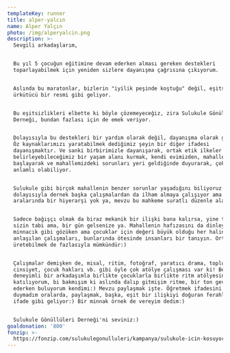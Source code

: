 ```yaml
---
templateKey: runner
title: alper-yalcın
name: Alper Yalçın
photo: /img/alperyalcin.png
description: >-
  Sevgili arkadaşlarım, 


  Bu yıl 5 çocuğun eğitimine devam ederken alması gereken destekleri
  toparlayabilmek için yeniden sizlere dayanışma çağrısına çıkıyorum. 


  Aslında bu maratonlar, bizlerin "iyilik peşinde koştuğu" değil, eşitsizliğin
  ürkütücü bir resmi gibi geliyor. 


  Bu eşitsizlikleri elbette ki böyle çözemeyeceğiz, zira Sulukule Gönüllüleri
  Derneği, bundan fazlası için de emek veriyor.


  Dolayısıyla bu destekleri bir yardım olarak değil, dayanışma olarak görüyorum.
  Öz kaynaklarımızı yaratabilmek dediğimiz şeyin bir diğer ifadesi
  dayanışmaktır. Ve sanki birbirimizle dayanışarak, ortak etik ilkeler
  belirleyebileceğimiz bir yaşam alanı kurmak, kendi evimizden, mahallemizden
  başlayarak ve mahallemizdeki sorunları yeri geldiğinde duyurarak, çok daha
  anlamlı olabiliyor. 


  Sulukule gibi birçok mahallenin benzer sorunlar yaşadığını biliyoruz elbette,
  dolayısıyla dernek başka çalışmalardan da ilham almaya çalışıyor ama
  aralarında bir hiyerarşi yok ya, mevzu bu mahkeme suratlı düzenle alakalı:) 


  Sadece bağışçı olmak da biraz mekanik bir ilişki bana kalırsa, yine tercih
  sizin tabi ama, bir gün gelsenize ya. Mahallenin hafızasını da dinleyin, o
  minnacık gibi gözüken ama çocuklar için değeri büyük olduğu her halinden
  anlaşılan çalışmaları, bunlarında ötesinde insanları bir tanıyın. Ortak akıl
  üretebilmek de fazlasıyla mümkündür:) 


  Çalışmalar demişken de, misal, ritim, fotoğraf, yaratıcı drama, toplumsal
  cinsiyet, çocuk hakları vb. gibi öyle çok atölye çalışması var ki! Ben de
  deneyimli bir arkadaşımla birlikte çocuklarla birlikte ritm atölyesine
  katılıyorum, bi bakmışım ki aslında dalıp gitmişim ritme, bir ton gevezelik
  ederken buluyorum kendimi:) Mevzu paylaşmak işte. Öğretmek ifadesini hiç
  duymadım oralarda, paylaşmak, başka, eşit bir ilişkiyi doğuran ferahlatıcı bir
  ifade gibi geliyor:) Bir minnak örnek de vereyim dedim:) 


  Sulukule Gönüllüleri Derneği'ni seviniz:)
goaldonation: '800'
fonzip: >-
  https://fonzip.com/sulukulegonulluleri/kampanya/sulukule-icin-kosuyorum--okulu-terki-onluyorum-12
---
```


